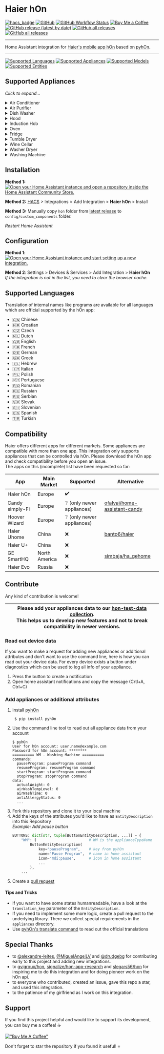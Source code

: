 
# Haier hOn
[![hacs_badge](https://img.shields.io/badge/hacs-Default-41BDF5.svg)](https://hacs.xyz)
[![GitHub](https://img.shields.io/github/license/Andre0512/hon?color=red)](https://github.com/Andre0512/hon/blob/main/LICENSE)
[![GitHub Workflow Status](https://img.shields.io/github/actions/workflow/status/Andre0512/hon/python_check.yml?branch=main&label=checks)](https://github.com/Andre0512/hon/actions/workflows/python_check.yml)
[![Buy Me a Coffee](https://img.shields.io/badge/Buy%20Me%20a%20Coffee-donate-orange.svg)](https://www.buymeacoffee.com/andre0512)  
[![GitHub release (latest by date)](https://img.shields.io/github/v/release/Andre0512/hon?color=green)](https://github.com/Andre0512/hon/releases/latest)
[![GitHub all releases](https://img.shields.io/github/downloads/Andre0512/hon/latest/total?color=blue&label=downloads)](https://tooomm.github.io/github-release-stats/?username=Andre0512&repository=hon)
[![GitHub all releases](https://img.shields.io/github/downloads/Andre0512/hon/total?color=blue&label=total%20downloads)](https://tooomm.github.io/github-release-stats/?username=Andre0512&repository=hon)

---

Home Assistant integration for [Haier's mobile app hOn](https://hon-smarthome.com/) based on [pyhOn](https://github.com/Andre0512/pyhon).

---

[![Supported Languages](https://img.shields.io/badge/Languages-19-royalblue)](https://github.com/Andre0512/hon#supported-languages)
[![Supported Appliances](https://img.shields.io/badge/Appliances-11-forestgreen)](https://github.com/Andre0512/hon#supported-appliances)
[![Supported Models](https://img.shields.io/badge/Models-127-yellowgreen)](https://github.com/Andre0512/hon#supported-appliances)
[![Supported Entities](https://img.shields.io/badge/Entities-317-crimson)](https://github.com/Andre0512/hon#supported-appliances)  

## Supported Appliances
_Click to expand..._

<details>
<summary>Air Conditioner</summary>

### Air Conditioner Example
![Air Conditioner](assets/example_ac.png)

### Supported Air Conditioner models
Support has been confirmed for these **22 models**, but many more will work. Please add already supported devices [with this form to complete the list](https://forms.gle/bTSD8qFotdZFytbf8).

#### Haier
- AD105S2SM3FA
- AD71S2SM3FA(H)
- AS07TS4HRA-M
- AS07TS5HRA
- AS09TS4HRA-M
- AS25PBAHRA
- AS25S2SF1FA
- AS25TADHRA-2
- AS25TEDHRA(M1)
- AS25THMHRA-C
- AS25XCAHRA
- AS35PBAHRA
- AS35S2SF1FA
- AS35S2SF2FA-3
- AS35TADHRA-2
- AS35TAMHRA-C
- AS35TEDHRA(M1)
- AS35XCAHRA
- AS50S2SF1FA
- AS50S2SF2FA-1
- AS50XCAHR

#### Candy
- CY-12TAIN

### Air Conditioner Entities
#### Controls
| Name | Icon | Entity | Key |
| --- | --- | --- | --- |
| 10° Heating | `heat-wave` | `switch` | `10degreeHeatingStatus` |
| Air Conditioner | `air-conditioner` | `climate` | `settings` |
| Echo | `account-voice` | `switch` | `echoStatus` |
| Eco Mode | `sprout` | `switch` | `ecoMode` |
| Eco Pilot | `run` | `select` | `settings.humanSensingStatus` |
| Fan Direction Horizontal | `fan` | `select` | `settings.windDirectionHorizontal` |
| Fan Direction Vertical | `fan` | `select` | `settings.windDirectionVertical` |
| Health Mode | `medication-outline` | `switch` | `healthMode` |
| Night Mode | `bed` | `switch` | `silentSleepStatus` |
| Rapid Mode | `run-fast` | `switch` | `rapidMode` |
| Screen Display | `monitor-small` | `switch` | `screenDisplayStatus` |
| Self Cleaning | `air-filter` | `switch` | `selfCleaningStatus` |
| Self Cleaning 56 | `air-filter` | `switch` | `selfCleaning56Status` |
| Silent Mode | `volume-off` | `switch` | `muteStatus` |
| Target Temperature | `thermometer` | `number` | `settings.tempSel` |
#### Sensors
| Name | Icon | Entity | Key |
| --- | --- | --- | --- |
| Air Temperature Outdoor | `thermometer` | `sensor` | `tempAirOutdoor` |
| Ch2O Cleaning |  | `binary_sensor` | `ch2oCleaningStatus` |
| Coiler Temperature Indoor | `thermometer` | `sensor` | `tempCoilerIndoor` |
| Coiler Temperature Outside | `thermometer` | `sensor` | `tempCoilerOutdoor` |
| Defrost Temperature Outdoor | `thermometer` | `sensor` | `tempDefrostOutdoor` |
| Filter Replacement |  | `binary_sensor` | `filterChangeStatusLocal` |
| In Air Temperature Outdoor | `thermometer` | `sensor` | `tempInAirOutdoor` |
| Indoor Temperature | `thermometer` | `sensor` | `tempIndoor` |
| Machine Status | `information` | `sensor` | `machMode` |
| Outdoor Temperature | `thermometer` | `sensor` | `tempOutdoor` |
| Program |  | `select` | `startProgram.program` |
| Program | `play` | `sensor` | `programName` |
| Selected Temperature | `thermometer` | `sensor` | `tempSel` |

</details>

<details>
<summary>Air Purifier</summary>

### Air Purifier Example
![Air Purifier](assets/example_ap.png)

### Supported Air Purifier models
Support has been confirmed for these **4 models**, but many more will work. Please add already supported devices [with this form to complete the list](https://forms.gle/bTSD8qFotdZFytbf8).

#### Hoover
- HHP30C011
- HHP50CA001
- HHP50CA011
- HHP70CAH011

### Air Purifier Entities
#### Controls
| Name | Icon | Entity | Key |
| --- | --- | --- | --- |
| Aroma Time Off | `scent-off` | `number` | `settings.aromaTimeOff` |
| Aroma Time On | `scent` | `number` | `settings.aromaTimeOn` |
| Diffuser Level | `air-purifier` | `select` | `settings.aromaStatus` |
| Light status |  | `light` | `settings.lightStatus` |
| Lock Status |  | `lock` | `lockStatus` |
| Mode | `play` | `select` | `settings.machMode` |
| Pollen Level | `flower-pollen` | `number` | `settings.pollenLevel` |
| Touch Tone | `account-voice` | `switch` | `touchToneStatus` |
#### Sensors
| Name | Icon | Entity | Key |
| --- | --- | --- | --- |
| Air Quality | `weather-dust` | `sensor` | `airQuality` |
| CO Level |  | `sensor` | `coLevel` |
| Error | `math-log` | `sensor` | `errors` |
| Humidity |  | `sensor` | `humidityIndoor` |
| Main Filter Status | `air-filter` | `sensor` | `mainFilterStatus` |
| On | `power-cycle` | `binary_sensor` | `attributes.parameters.onOffStatus` |
| PM 10 |  | `sensor` | `pm10ValueIndoor` |
| PM 2.5 |  | `sensor` | `pm2p5ValueIndoor` |
| Pre Filter Status | `air-filter` | `sensor` | `preFilterStatus` |
| Temperature |  | `sensor` | `temp` |
| Total Work Time |  | `sensor` | `totalWorkTime` |
| VOC |  | `sensor` | `vocValueIndoor` |
| Wind Speed | `fan` | `sensor` | `windSpeed` |

</details>

<details>
<summary>Dish Washer</summary>

### Dish Washer Example
![Dish Washer](assets/example_dw.png)

### Supported Dish Washer models
Support has been confirmed for these **6 models**, but many more will work. Please add already supported devices [with this form to complete the list](https://forms.gle/bTSD8qFotdZFytbf8).

#### Haier
- XIB 3B2SFS-80
- XIB 6B2D3FB

#### Hoover
- HDPN 4S603PW/E
- HFB 5B2D3FW
- HFB 6B2S3FX

#### Candy
- CF 3C7L0X

### Dish Washer Entities
#### Controls
| Name | Icon | Entity | Key |
| --- | --- | --- | --- |
| Buzzer Disabled | `volume-off` | `switch` | `buzzerDisabled` |
| Dish Washer | `dishwasher` | `switch` | `startProgram` / `stopProgram` |
#### Configs
| Name | Icon | Entity | Key |
| --- | --- | --- | --- |
| Add Dish | `silverware-fork-knife` | `switch` | `startProgram.addDish` |
| Delay time | `timer-plus` | `number` | `startProgram.delayTime` |
| Eco Express | `sprout` | `switch` | `startProgram.ecoExpress` |
| Extra Dry | `hair-dryer` | `switch` | `startProgram.extraDry` |
| Half Load | `fraction-one-half` | `switch` | `startProgram.halfLoad` |
| Open Door | `door-open` | `switch` | `startProgram.openDoor` |
| Program |  | `select` | `startProgram.program` |
| Remaining Time | `timer` | `select` | `startProgram.remainingTime` |
| Temperature | `thermometer` | `select` | `startProgram.temp` |
| Three in One | `numeric-3-box-outline` | `switch` | `startProgram.threeInOne` |
| Water hard | `water` | `number` | `startProgram.waterHard` |
#### Sensors
| Name | Icon | Entity | Key |
| --- | --- | --- | --- |
| Connection |  | `binary_sensor` | `attributes.lastConnEvent.category` |
| Door |  | `binary_sensor` | `doorStatus` |
| Error | `math-log` | `sensor` | `errors` |
| Machine Status | `information` | `sensor` | `machMode` |
| Program | `play` | `sensor` | `programName` |
| Program Phase | `washing-machine` | `sensor` | `prPhase` |
| Remaining Time | `timer` | `sensor` | `remainingTimeMM` |
| Rinse Aid | `spray-bottle` | `binary_sensor` | `rinseAidStatus` |
| Salt | `shaker-outline` | `binary_sensor` | `saltStatus` |

</details>

<details>
<summary>Hood</summary>

### Supported Hood models
Support has been confirmed for these **1 models**, but many more will work. Please add already supported devices [with this form to complete the list](https://forms.gle/bTSD8qFotdZFytbf8).

#### Haier
- HADG6DS46BWIFI

### Hood Entities
#### Controls
| Name | Icon | Entity | Key |
| --- | --- | --- | --- |
| Hood | `hvac` | `switch` | `startProgram` / `stopProgram` |
| Light status |  | `light` | `settings.lightStatus` |
| Wind Speed |  | `fan` | `settings.windSpeed` |
#### Sensors
| Name | Icon | Entity | Key |
| --- | --- | --- | --- |
| Delay time | `clock-start` | `sensor` | `delayTime` |
| Delay time status | `clock-start` | `sensor` | `delayTimeStatus` |
| Errors | `alert-circle` | `sensor` | `errors` |
| Filter Cleaning Alarm Status |  | `sensor` | `filterCleaningAlarmStatus` |
| Filter Cleaning Status |  | `sensor` | `filterCleaningStatus` |
| Last Work Time | `clock-start` | `sensor` | `lastWorkTime` |
| Light Status | `lightbulb` | `sensor` | `lightStatus` |
| Mach Mode |  | `sensor` | `machMode` |
| On / Off Status | `lightbulb` | `sensor` | `onOffStatus` |
| Quick Delay Time Status |  | `sensor` | `quickDelayTimeStatus` |
| RGB Light Color | `lightbulb` | `sensor` | `rgbLightColors` |
| RGB Light Status | `lightbulb` | `sensor` | `rgbLightStatus` |

</details>

<details>
<summary>Induction Hob</summary>

### Supported Induction Hob models
Support has been confirmed for these **3 models**, but many more will work. Please add already supported devices [with this form to complete the list](https://forms.gle/bTSD8qFotdZFytbf8).

#### Haier
- HA2MTSJ68MC
- HAIDSJ63MC

#### Candy
- CIS633SCTTWIFI

### Induction Hob Entities
#### Controls
| Name | Icon | Entity | Key |
| --- | --- | --- | --- |
| Start Program | `pot-steam` | `button` | `startProgram` |
#### Configs
| Name | Icon | Entity | Key |
| --- | --- | --- | --- |
| Power Management | `timelapse` | `number` | `startProgram.powerManagement` |
| Program |  | `select` | `startProgram.program` |
| Temperature | `thermometer` | `number` | `startProgram.temp` |
#### Sensors
| Name | Icon | Entity | Key |
| --- | --- | --- | --- |
| Connection | `wifi` | `binary_sensor` | `attributes.lastConnEvent.category` |
| Error | `math-log` | `sensor` | `errors` |
| Hob Lock |  | `binary_sensor` | `hobLockStatus` |
| Hot Status |  | `binary_sensor` | `hotStatus` |
| On | `power-cycle` | `binary_sensor` | `attributes.parameters.onOffStatus` |
| Pan Status | `pot-mix` | `binary_sensor` | `panStatus` |
| Power | `lightning-bolt` | `sensor` | `power` |
| Program | `play` | `sensor` | `programName` |
| Remaining Time | `timer` | `sensor` | `remainingTimeMM` |
| Temperature | `thermometer` | `sensor` | `temp` |

</details>

<details>
<summary>Oven</summary>

### Oven Example
![Oven](assets/example_ov.png)

### Supported Oven models
Support has been confirmed for these **2 models**, but many more will work. Please add already supported devices [with this form to complete the list](https://forms.gle/bTSD8qFotdZFytbf8).

#### Haier
- HWO60SM2F3XH

#### Hoover
- HSOT3161WG

### Oven Entities
#### Controls
| Name | Icon | Entity | Key |
| --- | --- | --- | --- |
| Oven | `thermometer` | `climate` | `settings.tempSel` |
| Oven | `toaster-oven` | `switch` | `startProgram` / `stopProgram` |
#### Configs
| Name | Icon | Entity | Key |
| --- | --- | --- | --- |
| Delay time | `timer-plus` | `number` | `startProgram.delayTime` |
| Preheat | `thermometer-chevron-up` | `switch` | `startProgram.preheatStatus` |
| Program |  | `select` | `startProgram.program` |
| Program Duration | `timelapse` | `number` | `startProgram.prTime` |
| Target Temperature | `thermometer` | `number` | `startProgram.tempSel` |
#### Sensors
| Name | Icon | Entity | Key |
| --- | --- | --- | --- |
| Connection | `wifi` | `binary_sensor` | `attributes.lastConnEvent.category` |
| On | `power-cycle` | `binary_sensor` | `attributes.parameters.onOffStatus` |
| Program | `play` | `sensor` | `programName` |
| Remaining Time | `timer` | `sensor` | `remainingTimeMM` |
| Start Time | `clock-start` | `sensor` | `delayTime` |
| Temperature | `thermometer` | `sensor` | `temp` |
| Temperature Selected | `thermometer` | `sensor` | `tempSel` |

</details>

<details>
<summary>Fridge</summary>

### Fridge Example
![Fridge](assets/example_ref.png)

### Supported Fridge models
Support has been confirmed for these **11 models**, but many more will work. Please add already supported devices [with this form to complete the list](https://forms.gle/bTSD8qFotdZFytbf8).

#### Haier
- HDPW5620ANPD
- HBW5519ECM
- HDW5620CNPK
- HFW7720ENMB
- HFW7819EWMP
- HSW59F18EIPT
- HTW5620DNMG

#### Hoover
- HOCE7620DX

#### Candy
- CE4T620EB
- CCE4T620EWU
- CCE4T618EW

### Fridge Entities
#### Controls
| Name | Icon | Entity | Key |
| --- | --- | --- | --- |
| Auto-Set Mode | `thermometer-auto` | `switch` | `intelligenceMode` |
| Freezer | `snowflake-thermometer` | `climate` | `settings.tempSelZ2` |
| Freezer Temperature | `thermometer` | `number` | `settings.tempSelZ2` |
| Fridge | `thermometer` | `climate` | `settings.tempSelZ1` |
| Fridge Temperature | `thermometer` | `number` | `settings.tempSelZ1` |
| MyZone | `thermometer` | `climate` | `settings.tempSelZ3` |
| MyZone Temperature | `thermometer` | `number` | `settings.tempSelZ3` |
| Program Start | `play` | `button` | `startProgram` |
| Program Stop | `stop` | `button` | `stopProgram` |
| Super Cool | `snowflake` | `switch` | `quickModeZ1` |
| Super Freeze | `snowflake-variant` | `switch` | `quickModeZ2` |
#### Configs
| Name | Icon | Entity | Key |
| --- | --- | --- | --- |
| Program |  | `select` | `startProgram.program` |
| Zone | `radiobox-marked` | `select` | `startProgram.zone` |
#### Sensors
| Name | Icon | Entity | Key |
| --- | --- | --- | --- |
| Auto-Set Mode | `thermometer-auto` | `binary_sensor` | `intelligenceMode` |
| Door1 Status Freezer | `fridge-bottom` | `binary_sensor` | `doorStatusZ2` |
| Door1 Status Fridge | `fridge-top` | `binary_sensor` | `doorStatusZ1` |
| Door2 Status Freezer | `fridge-bottom` | `binary_sensor` | `door2StatusZ2` |
| Door2 Status Fridge | `fridge-top` | `binary_sensor` | `door2StatusZ1` |
| Error | `math-log` | `sensor` | `errors` |
| Holiday Mode | `palm-tree` | `binary_sensor` | `holidayMode` |
| Humidity Level | `water-outline` | `sensor` | `humidityLevel` |
| Room Humidity | `water-percent` | `sensor` | `humidityEnv` |
| Room Temperature | `home-thermometer-outline` | `sensor` | `tempEnv` |
| Super Cool | `snowflake` | `binary_sensor` | `quickModeZ1` |
| Super Freeze | `snowflake-variant` | `binary_sensor` | `quickModeZ2` |
| Temperature Freezer | `snowflake-thermometer` | `sensor` | `tempZ2` |
| Temperature Fridge | `thermometer` | `sensor` | `tempZ1` |

</details>

<details>
<summary>Tumble Dryer</summary>

### Tumble Dryer Example
![Tumble Dryer](assets/example_td.png)

### Supported Tumble Dryer models
Support has been confirmed for these **22 models**, but many more will work. Please add already supported devices [with this form to complete the list](https://forms.gle/bTSD8qFotdZFytbf8).

#### Haier
- HD80-A3959
- HD90-A3TEAM5
- HD90-A2959
- HD90-A2959S
- HD90-A3959

#### Hoover
- HLE H8A2TE-S
- HLE H9A2TCE-80
- HLE C10DCE-80
- NDE H10A2TCE-80
- NDE H10RA2TCE-80
- NDE H9A2TSBEXS-S
- NDP H9A3TCBEXS-S
- NDP4 H7A2TCBEX-S
- NDPEH9A3TCBEXS-S

#### Candy
- BCTDH7A1TE
- CSOE C10DE-80
- CSOE C10TREX-47
- CSOE H10A2DE-S
- CSOE H9A2DE-S
- ROE H9A2TCE-80
- ROE H9A3TCEX-S
- ROE H10A2TCE-07

### Tumble Dryer Entities
#### Controls
| Name | Icon | Entity | Key |
| --- | --- | --- | --- |
| Pause Tumble Dryer | `pause` | `switch` | `pauseProgram` / `resumeProgram` |
| Tumble Dryer | `tumble-dryer` | `switch` | `startProgram` / `stopProgram` |
#### Configs
| Name | Icon | Entity | Key |
| --- | --- | --- | --- |
| Anti-Crease | `iron` | `switch` | `startProgram.antiCreaseTime` |
| Anti-Crease | `iron` | `switch` | `startProgram.anticrease` |
| Delay time | `timer-plus` | `number` | `startProgram.delayTime` |
| Dry Time |  | `number` | `startProgram.dryTime` |
| Dry Time | `timer` | `select` | `startProgram.dryTimeMM` |
| Dry level | `hair-dryer` | `select` | `startProgram.dryLevel` |
| Program |  | `select` | `startProgram.program` |
| Sterilization | `lotion-plus` | `switch` | `startProgram.sterilizationStatus` |
| Temperature level | `thermometer` | `number` | `startProgram.tempLevel` |
| Tumbling | `refresh-circle` | `switch` | `startProgram.tumblingStatus` |
#### Sensors
| Name | Icon | Entity | Key |
| --- | --- | --- | --- |
| Anti-Crease | `iron` | `binary_sensor` | `anticrease` |
| Connection |  | `binary_sensor` | `attributes.lastConnEvent.category` |
| Door |  | `binary_sensor` | `doorStatus` |
| Dry level | `hair-dryer` | `sensor` | `dryLevel` |
| Error | `math-log` | `sensor` | `errors` |
| Machine Status | `information` | `sensor` | `machMode` |
| Program | `play` | `sensor` | `programName` |
| Program Phase | `washing-machine` | `sensor` | `prPhase` |
| Remaining Time | `timer` | `sensor` | `remainingTimeMM` |
| Start Time | `clock-start` | `sensor` | `delayTime` |
| Temperature level | `thermometer` | `sensor` | `tempLevel` |

</details>

<details>
<summary>Wine Cellar</summary>

### Wine Cellar Example
![Wine Cellar](assets/example_wc.png)

### Supported Wine Cellar models
Support has been confirmed for these **2 models**, but many more will work. Please add already supported devices [with this form to complete the list](https://forms.gle/bTSD8qFotdZFytbf8).

#### Haier
- HWS247FDU1
- HWS42GDAU1

### Wine Cellar Entities
#### Controls
| Name | Icon | Entity | Key |
| --- | --- | --- | --- |
| Light |  | `light` | `settings.lightStatus` |
| Sabbath Mode | `palm-tree` | `switch` | `sabbathStatus` |
| Wine Cellar | `thermometer` | `climate` | `settings.tempSel` |
| Wine Cellar | `thermometer` | `climate` | `settings.tempSelZ2` |
#### Sensors
| Name | Icon | Entity | Key |
| --- | --- | --- | --- |
| Error | `math-log` | `sensor` | `errors` |
| Humidity | `water-percent` | `sensor` | `humidityZ1` |
| Humidity 2 | `water-percent` | `sensor` | `humidityZ2` |
| Program | `play` | `sensor` | `programName` |
| Room Temperature | `home-thermometer-outline` | `sensor` | `tempEnv` |
| Selected Temperature | `thermometer` | `sensor` | `tempSel` |
| Selected Temperature 2 | `thermometer` | `sensor` | `tempSelZ2` |
| Temperature | `thermometer` | `sensor` | `temp` |
| Temperature 2 | `thermometer` | `sensor` | `tempZ2` |

</details>

<details>
<summary>Washer Dryer</summary>

### Washer Dryer Example
![Washer Dryer](assets/example_wd.png)

### Supported Washer Dryer models
Support has been confirmed for these **15 models**, but many more will work. Please add already supported devices [with this form to complete the list](https://forms.gle/bTSD8qFotdZFytbf8).

#### Haier
- HWD100-B14978
- HWD100-B14979
- HWD100-B14959U1
- HWD80-B14979U1

#### Hoover
- H7D 4128MBC-S
- HD 4106AMC/1-80
- HD 485AMBB/1-S
- HD 495AMC/1-S
- HDB 5106AMC/1-80
- HDD4106AMBCR-80
- HDQ 496AMBS/1-S
- HDP 4149AMBC/1-S
- HWPS4954DAMR-11

#### Candy
- RPW41066BWMR/1-S
- RPW4966BWMR/1-S

### Washer Dryer Entities
#### Controls
| Name | Icon | Entity | Key |
| --- | --- | --- | --- |
| Auto Dose Detergent | `cup` | `switch` | `autoDetergentStatus` |
| Auto Dose Softener | `teddy-bear` | `switch` | `autoSoftenerStatus` |
| Pause Washer Dryer | `pause` | `switch` | `pauseProgram` / `resumeProgram` |
| Washer Dryer | `washing-machine` | `switch` | `startProgram` / `stopProgram` |
| Water hard | `water` | `number` | `settings.waterHard` |
#### Configs
| Name | Icon | Entity | Key |
| --- | --- | --- | --- |
| Acqua Plus | `water-plus` | `switch` | `startProgram.acquaplus` |
| Anti-Crease | `iron` | `switch` | `startProgram.anticrease` |
| Anti-Crease | `iron` | `switch` | `startProgram.antiCreaseTime` |
| Auto Dose Detergent | `cup` | `switch` | `startProgram.autoDetergentStatus` |
| Auto Dose Softener | `teddy-bear` | `switch` | `startProgram.autoSoftenerStatus` |
| Delay Status | `timer-check` | `switch` | `startProgram.delayStatus` |
| Delay Time | `timer-plus` | `number` | `startProgram.delayTime` |
| Dirty level | `liquid-spot` | `select` | `startProgram.dirtyLevel` |
| Dry Time |  | `number` | `startProgram.dryTime` |
| Dry Time | `timer` | `select` | `startProgram.dryTimeMM` |
| Dry level | `hair-dryer` | `select` | `startProgram.dryLevel` |
| Extra Rinse 1 | `numeric-1-box-multiple-outline` | `switch` | `startProgram.extraRinse1` |
| Extra Rinse 2 | `numeric-2-box-multiple-outline` | `switch` | `startProgram.extraRinse2` |
| Extra Rinse 3 | `numeric-3-box-multiple-outline` | `switch` | `startProgram.extraRinse3` |
| Good Night | `weather-night` | `switch` | `startProgram.goodNight` |
| Hygiene | `lotion-plus` | `switch` | `startProgram.hygiene` |
| Keep Fresh | `refresh-circle` | `switch` | `startProgram.permanentPressStatus` |
| Main Wash Time | `clock-start` | `number` | `startProgram.mainWashTime` |
| Prewash | `tshirt-crew` | `switch` | `startProgram.prewash` |
| Program |  | `select` | `startProgram.program` |
| Rinse Iterations | `rotate-right` | `number` | `startProgram.rinseIterations` |
| Soak Prewash Selection | `tshirt-crew` | `switch` | `startProgram.haier_SoakPrewashSelection` |
| Spin speed | `numeric` | `select` | `startProgram.spinSpeed` |
| Stain Type | `liquid-spot` | `select` | `startProgram.extendedStainType` |
| Steam level | `weather-dust` | `select` | `startProgram.steamLevel` |
| Sterilization | `lotion-plus` | `switch` | `startProgram.sterilizationStatus` |
| Temperature | `thermometer` | `select` | `startProgram.temp` |
| Temperature level | `thermometer` | `number` | `startProgram.tempLevel` |
| Tumbling | `refresh-circle` | `switch` | `startProgram.tumblingStatus` |
| Water hard | `water` | `number` | `startProgram.waterHard` |
| lang |  | `number` | `startProgram.lang` |
#### Sensors
| Name | Icon | Entity | Key |
| --- | --- | --- | --- |
| Acqua Plus | `water-plus` | `binary_sensor` | `acquaplus` |
| Anti-Crease | `iron` | `binary_sensor` | `anticrease` |
| Current Electricity Used | `lightning-bolt` | `sensor` | `currentElectricityUsed` |
| Current Temperature | `thermometer` | `sensor` | `temp` |
| Current Water Used | `water` | `sensor` | `currentWaterUsed` |
| Dirty level | `liquid-spot` | `sensor` | `dirtyLevel` |
| Door |  | `binary_sensor` | `doorStatus` |
| Door Lock |  | `binary_sensor` | `doorLockStatus` |
| Dry level | `hair-dryer` | `sensor` | `dryLevel` |
| Error | `math-log` | `sensor` | `errors` |
| Extra Rinse 1 | `numeric-1-box-multiple-outline` | `binary_sensor` | `extraRinse1` |
| Extra Rinse 2 | `numeric-2-box-multiple-outline` | `binary_sensor` | `extraRinse2` |
| Extra Rinse 3 | `numeric-3-box-multiple-outline` | `binary_sensor` | `extraRinse3` |
| Good Night Mode | `weather-night` | `binary_sensor` | `goodNight` |
| Machine Status | `information` | `sensor` | `machMode` |
| Pre Wash | `tshirt-crew` | `binary_sensor` | `prewash` |
| Program | `play` | `sensor` | `programName` |
| Program Phase | `washing-machine` | `sensor` | `prPhase` |
| Remaining Time | `timer` | `sensor` | `remainingTimeMM` |
| Remote Control | `remote` | `binary_sensor` | `attributes.lastConnEvent.category` |
| Spin Speed | `speedometer` | `sensor` | `spinSpeed` |
| Stain Type | `liquid-spot` | `sensor` | `stainType` |
| Start Time | `clock-start` | `sensor` | `delayTime` |
| Steam level | `weather-dust` | `sensor` | `steamLevel` |
| Temperature level | `thermometer` | `sensor` | `tempLevel` |
| Total Power |  | `sensor` | `totalElectricityUsed` |
| Total Wash Cycle | `counter` | `sensor` | `totalWashCycle` |
| Total Water |  | `sensor` | `totalWaterUsed` |

</details>

<details>
<summary>Washing Machine</summary>

### Washing Machine Example
![Washing Machine](assets/example_wm.png)

### Supported Washing Machine models
Support has been confirmed for these **39 models**, but many more will work. Please add already supported devices [with this form to complete the list](https://forms.gle/bTSD8qFotdZFytbf8).

#### Haier
- HW80-B14959TU1
- HW80-B14959S8U1S
- HW80-B14979TU1
- HW90-B145XLINEDE
- HW90-B14959U1
- HW90-B14959S8U1
- HW90-B14TEAM5
- HW90G-BD14979UD
- HW100-B14959U1
- HW110-14979

#### Hoover
- H5WPB447AMBC/1-S
- H7W 412MBCR-80
- H7W 610AMBC-80
- H7W4 48MBC-S
- HLWPS495TAMBE-11
- HPS484DAMB7/1-11
- HW 28AMBS/1-S
- HW 410AMBCB/1-80
- HW 411AMBCB/1-80
- HW 48AMC/1-S
- HW 49AMC/1-80
- HW 68AMC/1-80
- HW4 37AMBS/1-S
- HW4 37XMBB/1-S
- HWB 410AMC/1-80
- HWB 414AMC/1-80
- HWE 49AMBS/1-S
- HWP 48AMBCR/1-S
- HWP 610AMBC/1-S
- HWPD 69AMBC/1-S
- HWPDQ49AMBC/1-S
- HWPD 610AMBC/1-S

#### Candy
- CO4 107T1/2-07
- CBWO49TWME-S
- RO14126DWMST-S
- RO441286DWMC4-07
- RO4H7A2TEX-S
- ROW42646DWMC-07
- RP 696BWMRR/1-S

### Washing Machine Entities
#### Controls
| Name | Icon | Entity | Key |
| --- | --- | --- | --- |
| Auto Dose Detergent | `cup` | `switch` | `autoDetergentStatus` |
| Auto Dose Softener | `teddy-bear` | `switch` | `autoSoftenerStatus` |
| Pause Washing Machine | `pause` | `switch` | `pauseProgram` / `resumeProgram` |
| Washing Machine | `washing-machine` | `switch` | `startProgram` / `stopProgram` |
| Water hard | `water` | `number` | `settings.waterHard` |
#### Configs
| Name | Icon | Entity | Key |
| --- | --- | --- | --- |
| Acqua Plus | `water-plus` | `switch` | `startProgram.acquaplus` |
| Anti-Crease | `iron` | `switch` | `startProgram.anticrease` |
| Auto Dose Detergent | `cup` | `switch` | `startProgram.autoDetergentStatus` |
| Auto Dose Softener | `teddy-bear` | `switch` | `startProgram.autoSoftenerStatus` |
| Delay Status | `timer-check` | `switch` | `startProgram.delayStatus` |
| Delay Time | `timer-plus` | `number` | `startProgram.delayTime` |
| Dirty level | `liquid-spot` | `select` | `startProgram.dirtyLevel` |
| Extra Rinse 1 | `numeric-1-box-multiple-outline` | `switch` | `startProgram.extraRinse1` |
| Extra Rinse 2 | `numeric-2-box-multiple-outline` | `switch` | `startProgram.extraRinse2` |
| Extra Rinse 3 | `numeric-3-box-multiple-outline` | `switch` | `startProgram.extraRinse3` |
| Good Night | `weather-night` | `switch` | `startProgram.goodNight` |
| Hygiene | `lotion-plus` | `switch` | `startProgram.hygiene` |
| Keep Fresh | `refresh-circle` | `switch` | `startProgram.permanentPressStatus` |
| Main Wash Time | `clock-start` | `number` | `startProgram.mainWashTime` |
| Prewash | `tshirt-crew` | `switch` | `startProgram.prewash` |
| Program |  | `select` | `startProgram.program` |
| Rinse Iterations | `rotate-right` | `number` | `startProgram.rinseIterations` |
| Soak Prewash Selection | `tshirt-crew` | `switch` | `startProgram.haier_SoakPrewashSelection` |
| Spin speed | `numeric` | `select` | `startProgram.spinSpeed` |
| Stain Type | `liquid-spot` | `select` | `startProgram.extendedStainType` |
| Steam level | `weather-dust` | `select` | `startProgram.steamLevel` |
| Temperature | `thermometer` | `select` | `startProgram.temp` |
| Water hard | `water` | `number` | `startProgram.waterHard` |
| lang |  | `number` | `startProgram.lang` |
#### Sensors
| Name | Icon | Entity | Key |
| --- | --- | --- | --- |
| Acqua Plus | `water-plus` | `binary_sensor` | `acquaplus` |
| Current Electricity Used | `lightning-bolt` | `sensor` | `currentElectricityUsed` |
| Current Temperature | `thermometer` | `sensor` | `temp` |
| Current Water Used | `water` | `sensor` | `currentWaterUsed` |
| Dirty level | `liquid-spot` | `sensor` | `dirtyLevel` |
| Door |  | `binary_sensor` | `doorStatus` |
| Door Lock |  | `binary_sensor` | `doorLockStatus` |
| Error | `math-log` | `sensor` | `errors` |
| Extra Rinse 1 | `numeric-1-box-multiple-outline` | `binary_sensor` | `extraRinse1` |
| Extra Rinse 2 | `numeric-2-box-multiple-outline` | `binary_sensor` | `extraRinse2` |
| Extra Rinse 3 | `numeric-3-box-multiple-outline` | `binary_sensor` | `extraRinse3` |
| Good Night Mode | `weather-night` | `binary_sensor` | `goodNight` |
| Machine Status | `information` | `sensor` | `machMode` |
| Pre Wash | `tshirt-crew` | `binary_sensor` | `prewash` |
| Program | `play` | `sensor` | `programName` |
| Program Phase | `washing-machine` | `sensor` | `prPhase` |
| Remaining Time | `timer` | `sensor` | `remainingTimeMM` |
| Remote Control | `remote` | `binary_sensor` | `attributes.lastConnEvent.category` |
| Spin Speed | `speedometer` | `sensor` | `spinSpeed` |
| Stain Type | `liquid-spot` | `sensor` | `stainType` |
| Steam level | `weather-dust` | `sensor` | `steamLevel` |
| Total Power |  | `sensor` | `totalElectricityUsed` |
| Total Wash Cycle | `counter` | `sensor` | `totalWashCycle` |
| Total Water |  | `sensor` | `totalWaterUsed` |

</details>


## Installation
**Method 1:** [![Open your Home Assistant instance and open a repository inside the Home Assistant Community Store.](https://my.home-assistant.io/badges/hacs_repository.svg)](https://my.home-assistant.io/redirect/hacs_repository/?owner=Andre0512&repository=hon&category=integration)

**Method 2:** [HACS](https://hacs.xyz/) > Integrations > Add Integration > **Haier hOn** > Install  

**Method 3:** Manually copy `hon` folder from [latest release](https://github.com/Andre0512/hon/releases/latest) to `config/custom_components` folder.

_Restart Home Assistant_

## Configuration

**Method 1**: [![Open your Home Assistant instance and start setting up a new integration.](https://my.home-assistant.io/badges/config_flow_start.svg)](https://my.home-assistant.io/redirect/config_flow_start/?domain=hon)

**Method 2**: Settings > Devices & Services > Add Integration > **Haier hOn**  
_If the integration is not in the list, you need to clear the browser cache._

## Supported Languages
Translation of internal names like programs are available for all languages which are official supported by the hOn app:
* 🇨🇳 Chinese
* 🇭🇷 Croatian
* 🇨🇿 Czech
* 🇳🇱 Dutch
* 🇬🇧 English
* 🇫🇷 French
* 🇩🇪 German
* 🇬🇷 Greek
* 🇮🇱 Hebrew
* 🇮🇹 Italian
* 🇵🇱 Polish
* 🇵🇹 Portuguese
* 🇷🇴 Romanian
* 🇷🇺 Russian
* 🇷🇸 Serbian
* 🇸🇰 Slovak
* 🇸🇮 Slovenian
* 🇪🇸 Spanish
* 🇹🇷 Turkish

## Compatibility
Haier offers different apps for different markets. Some appliances are compatible with more than one app. This integration only supports appliances that can be controlled via hOn. Please download the hOn app and check compatibility before you open an issue.   
The apps on this (incomplete) list have been requested so far:

| App             | Main Market   | Supported                               | Alternative                                                                     |
|-----------------|---------------|-----------------------------------------|---------------------------------------------------------------------------------|
| Haier hOn       | Europe        | :heavy_check_mark:                      |                                                                                 |
| Candy simply-Fi | Europe        | :grey_question: (only newer appliances) | [ofalvai/home-assistant-candy](https://github.com/ofalvai/home-assistant-candy) |
| Hoover Wizard   | Europe        | :grey_question: (only newer appliances) |                                                                                 |
| Haier Uhome     | China         | :x:                                     | [banto6/haier](https://github.com/banto6/haier)                                 |
| Haier U+        | China         | :x:                                     |                                                                                 |
| GE SmartHQ      | North America | :x:                                     | [simbaja/ha_gehome](https://github.com/simbaja/ha_gehome)                       |   
| Haier Evo       | Russia        | :x:                                     |                                                                                 |

## Contribute
Any kind of contribution is welcome!


| Please add your appliances data to our [hon-test-data collection](https://github.com/Andre0512/hon-test-data). <br/>This helps us to develop new features and not to break compatibility in newer versions. |
|-------------------------------------------------------------------------------------------------------------------------------------------------------------------------------------------------------------|


### Read out device data
If you want to make a request for adding new appliances or additional attributes and don't want to use the command line, here is how you can read out your device data.
For every device exists a button under diagnostics which can be used to log all info of your appliance.
1. Press the button to create a notification
2. Open home assistant notifications and copy the message (Crtl+A, Ctrl+C)
### Add appliances or additional attributes
1. Install [pyhOn](https://github.com/Andre0512/pyhOn)
   ```commandline
    $ pip install pyhOn
    ```
2. Use the command line tool to read out all appliance data from your account
    ```commandline
    $ pyhOn
    User for hOn account: user.name@example.com
    Password for hOn account: ********
    ========== WM - Washing Machine ==========
    commands:
      pauseProgram: pauseProgram command
      resumeProgram: resumeProgram command
      startProgram: startProgram command
      stopProgram: stopProgram command
    data:
      actualWeight: 0
      airWashTempLevel: 0
      airWashTime: 0
      antiAllergyStatus: 0
      ...
    ```
3. Fork this repository and clone it to your local machine
4. Add the keys of the attributes you'd like to have as `EntityDescription` into this Repository  
   _Example: Add pause button_
    ```python
    BUTTONS: dict[str, tuple[ButtonEntityDescription, ...]] = {
        "WM": (                        # WM is the applianceTypeName
            ButtonEntityDescription(
                key="pauseProgram",    # key from pyhOn
                name="Pause Program",  # name in home assistant
                icon="mdi:pause",      # icon in home assistant
                ...
            ),
        ...
    ```
5. Create a [pull request](https://github.com/Andre0512/hon/pulls)

#### Tips and Tricks
- If you want to have some states humanreadable, have a look at the `translation_key` parameter of the `EntityDescription`.
- If you need to implement some more logic, create a pull request to the underlying library. There we collect special requirements in the `appliances` directory.
- Use [pyhOn's translate command](https://github.com/Andre0512/pyhOn#translation) to read out the official translations

## Special Thanks
- to [@alexandre-leites](https://github.com/alexandre-leites), [@MiguelAngelLV](https://github.com/MiguelAngelLV) and [@drudgebg](https://github.com/drudgebg) for contributing early to this project and adding new integrations.
- to [gvigroux/hon](https://github.com/gvigroux/hon), [signalize/hon-app-research](https://github.com/signalize/hon-app-research) and [slegars56/hon](https://github.com/slegars56/hon) for inspiring me to do this integration and for doing pioneer work on the hOn api.
- to everyone who contributed, created an issue, gave this repo a star, and used this integration.
- to the patience of my girlfriend as I work on this integration.

## Support
If you find this project helpful and would like to support its development, you can buy me a coffee! ☕

[!["Buy Me A Coffee"](https://www.buymeacoffee.com/assets/img/custom_images/orange_img.png)](https://www.buymeacoffee.com/andre0512)

Don't forget to star the repository if you found it useful! ⭐
